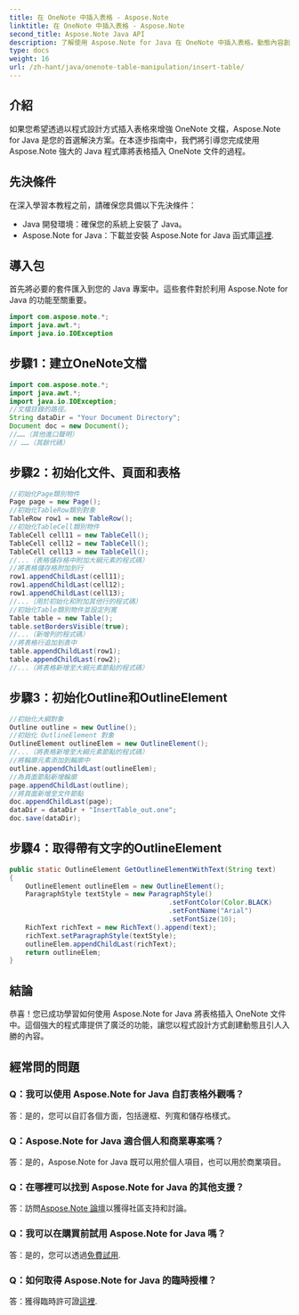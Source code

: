 ```yaml
---
title: 在 OneNote 中插入表格 - Aspose.Note
linktitle: 在 OneNote 中插入表格 - Aspose.Note
second_title: Aspose.Note Java API
description: 了解使用 Aspose.Note for Java 在 OneNote 中插入表格。動態內容創建的逐步指南。輕鬆增強您的文件。
type: docs
weight: 16
url: /zh-hant/java/onenote-table-manipulation/insert-table/
---
```

## 介紹
如果您希望透過以程式設計方式插入表格來增強 OneNote 文檔，Aspose.Note for Java 是您的首選解決方案。在本逐步指南中，我們將引導您完成使用 Aspose.Note 強大的 Java 程式庫將表格插入 OneNote 文件的過程。
## 先決條件
在深入學習本教程之前，請確保您具備以下先決條件：
- Java 開發環境：確保您的系統上安裝了 Java。
-  Aspose.Note for Java：下載並安裝 Aspose.Note for Java 函式庫[這裡](https://releases.aspose.com/note/java/).
## 導入包
首先將必要的套件匯入到您的 Java 專案中。這些套件對於利用 Aspose.Note for Java 的功能至關重要。
```java
import com.aspose.note.*;
import java.awt.*;
import java.io.IOException
```

## 步驟1：建立OneNote文檔
```java
import com.aspose.note.*;
import java.awt.*;
import java.io.IOException;
//文檔目錄的路徑。
String dataDir = "Your Document Directory";
Document doc = new Document();
//……（其他進口聲明）
// ……（其餘代碼）
```
## 步驟2：初始化文件、頁面和表格
```java
//初始化Page類別物件
Page page = new Page();
//初始化TableRow類別對象
TableRow row1 = new TableRow();
//初始化TableCell類別物件
TableCell cell11 = new TableCell();
TableCell cell12 = new TableCell();
TableCell cell13 = new TableCell();
//...（表格儲存格中附加大綱元素的程式碼）
//將表格儲存格附加到行
row1.appendChildLast(cell11);
row1.appendChildLast(cell12);
row1.appendChildLast(cell13);
//...（用於初始化和附加其他行的程式碼）
//初始化Table類別物件並設定列寬
Table table = new Table();
table.setBordersVisible(true);
//...（新增列的程式碼）
//將表格行追加到表中
table.appendChildLast(row1);
table.appendChildLast(row2);
//...（將表格新增至大綱元素節點的程式碼）
```
## 步驟3：初始化Outline和OutlineElement
```java
//初始化大綱對象
Outline outline = new Outline();
//初始化 OutlineElement 對象
OutlineElement outlineElem = new OutlineElement();
//...（將表格新增至大綱元素節點的程式碼）
//將輪廓元素添加到輪廓中
outline.appendChildLast(outlineElem);
//為頁面節點新增輪廓
page.appendChildLast(outline);
//將頁面新增至文件節點
doc.appendChildLast(page);
dataDir = dataDir + "InsertTable_out.one";
doc.save(dataDir);
```
## 步驟4：取得帶有文字的OutlineElement
```java
public static OutlineElement GetOutlineElementWithText(String text)
{
    OutlineElement outlineElem = new OutlineElement();
    ParagraphStyle textStyle = new ParagraphStyle()
                                        .setFontColor(Color.BLACK)
                                        .setFontName("Arial")
                                        .setFontSize(10);
    RichText richText = new RichText().append(text);
    richText.setParagraphStyle(textStyle);
    outlineElem.appendChildLast(richText);
    return outlineElem;
} 
```
## 結論
恭喜！您已成功學習如何使用 Aspose.Note for Java 將表格插入 OneNote 文件中。這個強大的程式庫提供了廣泛的功能，讓您以程式設計方式創建動態且引人入勝的內容。
## 經常問的問題
### Q：我可以使用 Aspose.Note for Java 自訂表格外觀嗎？
答：是的，您可以自訂各個方面，包括邊框、列寬和儲存格樣式。
### Q：Aspose.Note for Java 適合個人和商業專案嗎？
答：是的，Aspose.Note for Java 既可以用於個人項目，也可以用於商業項目。
### Q：在哪裡可以找到 Aspose.Note for Java 的其他支援？
答：訪問[Aspose.Note 論壇](https://forum.aspose.com/c/note/28)以獲得社區支持和討論。
### Q：我可以在購買前試用 Aspose.Note for Java 嗎？
答：是的，您可以透過[免費試用](https://releases.aspose.com/).
### Q：如何取得 Aspose.Note for Java 的臨時授權？
答：獲得臨時許可證[這裡](https://purchase.aspose.com/temporary-license/).